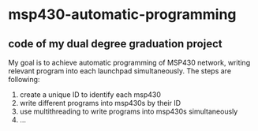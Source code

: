 # msp430-automatic-programming
## code of my dual degree graduation project  
My goal is to achieve automatic programming of MSP430 network, writing relevant program into each launchpad simultaneously. The steps are following:  
1. create a unique ID to identify each msp430
2. write different programs into msp430s by their ID
3. use multithreading to write programs into msp430s simultaneously
4. ...

